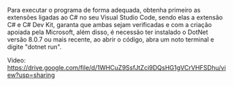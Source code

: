 Para executar o programa de forma adequada, obtenha primeiro as extensões ligadas ao C# no seu Visual Studio Code, sendo elas a extensâo C# e C# Dev Kit, garanta que ambas sejam verificadas e com a criação apoiada pela Microsoft, além disso, é necessão ter instalado o DotNet versão 8.0.7 ou mais recente, ao abrir o código, abra um noto terminal e digite "dotnet run".

Video:
https://drive.google.com/file/d/1WHCuZ9SsfJtZci9DQsHG1gVCrVHFSDhu/view?usp=sharing

